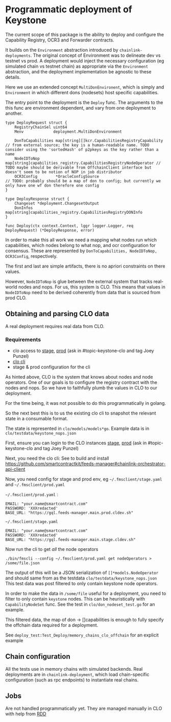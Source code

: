 # Programmatic deployment of Keystone

The current scope of this package is the ability to deploy and configure the Capability Registry, OCR3 and Forwarder contracts.

It builds on the `Environment` abstraction introduced by `chainlink-deployments`. The original concept of Environment was to delineate dev vs testnet vs prod.
A deployment would inject the necessary configuration (eg simulated chain vs testnet chain) as appropriate via the `Environment` abstraction, and the
deployment implementation be agnostic to these details.

Here we use an extended concept `MultiDonEnvironent`, which is simply and `Environment` in which different dons (nodesets) host specific capabilities. 

The entry point to the deployment is the `Deploy` func. The arguments to the this func are environment dependent, and vary from one deployment to another.

```
type DeployRequest struct {
	RegistryChainSel uint64
	Menv             deployment.MultiDonEnvironment

	DonToCapabilities map[string][]kcr.CapabilitiesRegistryCapability                   // from external source; the key is a human-readable name. TODO consider using the 'sortedHash' of p2pkeys as the key rather than a name
	NodeIDToNop       map[string]capabilities_registry.CapabilitiesRegistryNodeOperator // TODO maybe should be derivable from OffchainClient interface but doesn't seem to be notion of NOP in job distributor
	OCR3Config        *OracleConfigSource                                               // TODO: probably should be a map of don to config; but currently we only have one wf don therefore one config
}

type DeployResponse struct {
	Changeset *deployment.ChangesetOutput
	DonInfos  map[string]capabilities_registry.CapabilitiesRegistryDONInfo
}

func Deploy(ctx context.Context, lggr logger.Logger, req DeployRequest) (*DeployResponse, error)
```


In order to make this all work we need a mapping what nodes run which capabilities, which nodes belong to what nop, and ocr configuration for consensus. These are represented by `DonToCapabilities, NodeIDToNop, OCR3Config`, respectively.

The first and last are simple artifacts, there is no apriori constraints on there values.

However, `NodeIDToNop` is glue between the external system that tracks real-world nodes and nops. For us, this system is CLO. This means that values in `NodeIDToNop` need to be derived coherently from data that is sourced from prod CLO.

## Obtaining and parsing CLO data

A real deployment requires real data from CLO.

### Requirements
- clo access to [stage](https://feeds-manager.main.stage.cldev.sh/sign-in), [prod](https://feeds-manager.main.prod.cldev.sh/sign-in) (ask in #topic-keystone-clo and tag Joey Punzel)
- [clo cli](https://github.com/smartcontractkit/feeds-manager#chainlink-orchestrator-api-client)
- stage & prod configuration for the cli


As hinted above, CLO is the system that knows about nodes and node operators. One of our goals is to configure the registry contract with the nodes and nops. So we have to faithfully plumb the values in CLO to our deployment.

For the time being, it was not possible to do this programmatically in golang.

So the next best this is to us the existing clo cli to snapshot the relevant state in a consumable format.

The state is represented in `clo/models/models*go`.  Example data is in `clo/testdata/keystone_nops.json`

First, ensure you can login to the CLO instances [stage](https://feeds-manager.main.stage.cldev.sh/sign-in), [prod](https://feeds-manager.main.prod.cldev.sh/sign-in) (ask in #topic-keystone-clo and tag Joey Punzel)

Next, you need the clo cli:
See to build and install
https://github.com/smartcontractkit/feeds-manager#chainlink-orchestrator-api-client

Now, you need config for stage and prod env, eg `~/.fmsclient/stage.yaml` and `~/.fmsclient/prod.yaml`

`~/.fmsclient/prod.yaml` :
```
EMAIL: "your.name@smartcontract.com"
PASSWORD: 'XXXredacted'
BASE_URL: "https://gql.feeds-manager.main.prod.cldev.sh"
```
`~/.fmsclient/stage.yaml`
```
EMAIL: "your.name@smartcontract.com"
PASSWORD: 'XXXredacted'
BASE_URL: "https://gql.feeds-manager.main.stage.cldev.sh"
```



Now run the cli to get *all* the node operators
```
./bin/fmscli --config ~/.fmsclient/prod.yaml get nodeOperators > /some/file.json
```

The output of this will be a JSON serialization of `[]*models.NodeOperator` and should same from as the testdata `clo/testdata/keystone_nops.json` This test data was post filtered to only contain keystone node operators.

In order to make the data in `/some/file` useful for a deployment, you need to filter to only contain `keystone` nodes. This can be heuristically with `CapabilityNodeSet` func. See the test in `clo/don_nodeset_test.go` for an example.


This filtered data, the map of don -> []capabilities is enough to fully specify the offchain data required for a deployment.

See `deploy_test:Test_Deploy/memory_chains_clo_offchain` for an explicit example

## Chain configuration

All the tests use in memory chains with simulated backends. Real deployments are in `chainlink-deployment`, which load chain-specific configuration (such as rpc endpoints) to instantiate real chains.


## Jobs
Are not handled programmatically yet. They are managed manually in CLO with help from [RDD](https://github.com/smartcontractkit/reference-data-directory#workflows) 